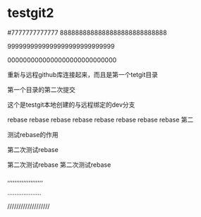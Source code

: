 # testgit2

#7777777777777
8888888888888888888888888888

9999999999999999999999999999

0000000000000000000000000000

重新与远程github库连接起来，而且是第一个tetgit目录


第一个目录的第二次提交


这个是testgit本地创建的与远程绑定的dev分支





rebase rebase  rebase rebase  rebase rebase rebase rebase 第二

测试rebase的作用


第二次测试rebase

第二次测试rebase
第二次测试rebase


,,,,,,,,,,,,,,,,,,,,

...................

///////////////////